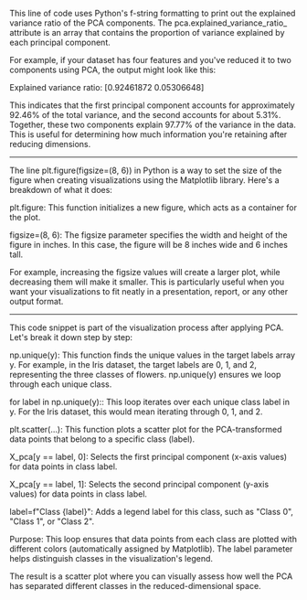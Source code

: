 This line of code uses Python's f-string formatting to print out the explained variance ratio of the PCA components. The pca.explained_variance_ratio_ attribute is an array that contains the proportion of variance explained by each principal component.

For example, if your dataset has four features and you've reduced it to two components using PCA, the output might look like this:

Explained variance ratio: [0.92461872 0.05306648]

This indicates that the first principal component accounts for approximately 92.46% of the total variance, and the second accounts for about 5.31%. Together, these two components explain 97.77% of the variance in the data. This is useful for determining how much information you're retaining after reducing dimensions.
****************************************************************************************************


The line plt.figure(figsize=(8, 6)) in Python is a way to set the size of the figure when creating visualizations using the Matplotlib library. Here's a breakdown of what it does:

plt.figure: This function initializes a new figure, which acts as a container for the plot.

figsize=(8, 6): The figsize parameter specifies the width and height of the figure in inches. In this case, the figure will be 8 inches wide and 6 inches tall.

For example, increasing the figsize values will create a larger plot, while decreasing them will make it smaller. This is particularly useful when you want your visualizations to fit neatly in a presentation, report, or any other output format.

****************************************************************************************************


This code snippet is part of the visualization process after applying PCA. Let's break it down step by step:

np.unique(y): This function finds the unique values in the target labels array y. For example, in the Iris dataset, the target labels are 0, 1, and 2, representing the three classes of flowers. np.unique(y) ensures we loop through each unique class.

for label in np.unique(y):: This loop iterates over each unique class label in y. For the Iris dataset, this would mean iterating through 0, 1, and 2.

plt.scatter(...): This function plots a scatter plot for the PCA-transformed data points that belong to a specific class (label).

X_pca[y == label, 0]: Selects the first principal component (x-axis values) for data points in class label.

X_pca[y == label, 1]: Selects the second principal component (y-axis values) for data points in class label.

label=f"Class {label}": Adds a legend label for this class, such as "Class 0", "Class 1", or "Class 2".

Purpose: This loop ensures that data points from each class are plotted with different colors (automatically assigned by Matplotlib). The label parameter helps distinguish classes in the visualization's legend.

The result is a scatter plot where you can visually assess how well the PCA has separated different classes in the reduced-dimensional space.
